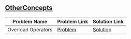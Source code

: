 ## [OtherConcepts](https://www.hackerrank.com/domains/cpp/other-concepts)

Problem Name|Problem Link|Solution Link
---|---|---
Overload Operators|[Problem](https://www.hackerrank.com/challenges/overload-operators/problem)|[Solution](/overload-operators.cpp)
